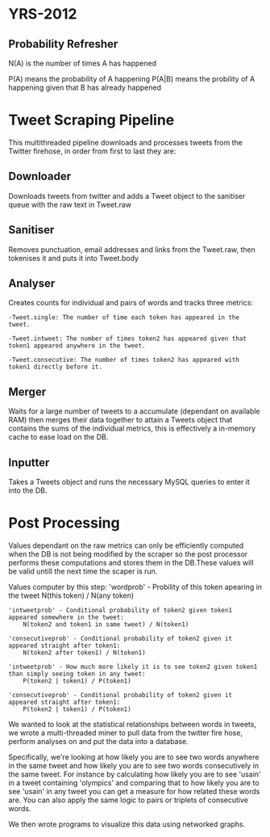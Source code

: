 YRS-2012
========

Probability Refresher
---------------------
N(A) is the number of times A has happened

P(A) means the probability of A happening
P(A|B) means the probility of A happening given that B has already happened

Tweet Scraping Pipeline
=======================
This multithreaded pipeline downloads and processes tweets from the Twitter firehose, in order from first to last they are:

Downloader
--------
Downloads tweets from twitter and adds a Tweet object to the sanitiser queue with the raw text in Tweet.raw

Sanitiser
---------
Removes punctuation, email addresses and links from the Tweet.raw, then tokenises it and puts it into Tweet.body

Analyser
--------
Creates counts for individual and pairs of words and tracks three metrics:
	
	-Tweet.single: The number of time each token has appeared in the tweet.
	
	-Tweet.intweet: The number of times token2 has appeared given that token1 appeared anywhere in the tweet.
	
	-Tweet.consecutive: The number of times token2 has appeared with token1 directly before it.

Merger
--------
Waits for a large number of tweets to a accumulate (dependant on available RAM) then merges their data together to attain a Tweets object that contains the sums of the individual metrics, this is effectively a in-memory cache to ease load on the DB.

Inputter
--------
Takes a Tweets object and runs the necessary MySQL queries to enter it into the DB.

Post Processing
================
Values dependant on the raw metrics can only be efficiently computed when the DB is not being modified by the scraper so the post processor performs these computations and stores them in the DB.These values will be valid untill the next time the scaper is run.

Values computer by this step:
	'wordprob' - Probility of this token apearing in the tweet
		N(this token) / N(any token)

	'intweetprob' - Conditional probability of token2 given token1 appeared somewhere in the tweet:
		N(token2 and token1 in same tweet) / N(token1)
	
	'consecutiveprob' - Conditional probability of token2 given it appeared straight after token1:
		N(token2 after token1) / N(token1)

	'intweetprob' - How much more likely it is to see token2 given token1 than simply seeing token in any tweet:
		P(token2 | token1) / P(token1)
	
	'consecutiveprob' - Conditional probability of token2 given it appeared straight after token1:
		P(token2 | token1) / P(token1)



We wanted to look at the statistical relationships between words in tweets, we wrote a multi-threaded miner to pull data from the twitter fire hose, perform analyses on and put the data into a database.

Specifically, we're looking at how likely you are to see two words anywhere in the same tweet and how likely you are to see two words consecutively in the same tweet. For instance by calculating how likely you are to see 'usain' in a tweet containing 'olympics' and comparing that to how likely you are to see 'usain' in any tweet you can get a measure for how related these words are. You can also apply the same logic to pairs or triplets of consecutive words.

We then wrote programs to visualize this data using networked graphs.




